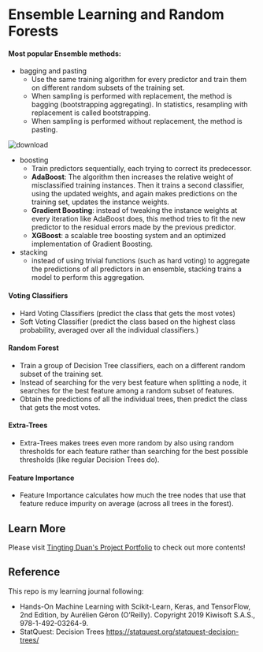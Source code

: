 # Ensemble Learning and Random Forests

#### Most popular Ensemble methods:
- bagging and pasting
    - Use the same training algorithm for every predictor and train them on different random subsets of the training set.
    - When sampling is performed with replacement, the method is bagging (bootstrapping aggregating). In statistics, resampling with replacement is called bootstrapping.
    - When sampling is performed without replacement, the method is pasting.

![download](https://user-images.githubusercontent.com/44503223/126904459-3a1846e2-0174-4030-813e-98b30c972586.png)

- boosting
    - Train predictors sequentially, each trying to correct its predecessor. 
    - **AdaBoost**: The algorithm then increases the relative weight of misclassified training instances. Then it trains a second classifier, using the updated weights, and again makes predictions on the training set, updates the instance weights.
    - **Gradient Boosting**: instead of tweaking the instance weights at every iteration like AdaBoost does, this method tries to fit the new predictor to the residual errors made by the previous predictor.
    - **XGBoost**: a scalable tree boosting system and an optimized implementation of Gradient Boosting. 
- stacking
    - instead of using trivial functions (such as hard voting) to aggregate the predictions of all predictors in an ensemble, stacking trains a model to perform this aggregation.

#### Voting Classifiers
- Hard Voting Classifiers (predict the class that gets the most votes)
- Soft Voting Classifier (predict the class based on the highest class probability, averaged over all the individual classifiers.)

#### Random Forest
- Train a group of Decision Tree classifiers, each on a different random subset of the training set.
- Instead of searching for the very best feature when splitting a node, it searches for the best feature among a random subset of features.
- Obtain the predictions of all the individual trees, then predict the class that gets the most votes.

#### Extra-Trees
- Extra-Trees makes trees even more random by also using random thresholds for each feature rather than searching for the best possible thresholds (like regular Decision Trees do).

#### Feature Importance
- Feature Importance calculates how much the tree nodes that use that feature reduce impurity on average (across all trees in the forest).


## Learn More

Please visit [Tingting Duan's Project Portfolio](https://tingting0618.github.io) to check out more contents!

## Reference

This repo is my learning journal following:
- Hands-On Machine Learning with Scikit-Learn, Keras, and TensorFlow, 2nd Edition, by Aurélien Géron (O’Reilly). Copyright 2019 Kiwisoft S.A.S., 978-1-492-03264-9.
- StatQuest: Decision Trees https://statquest.org/statquest-decision-trees/
